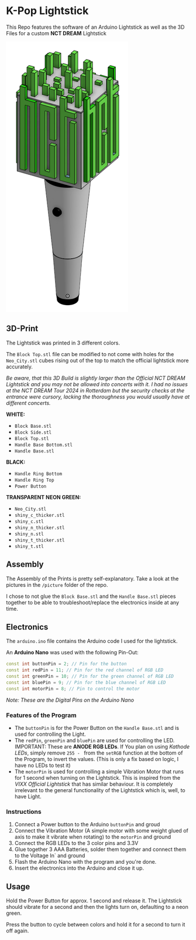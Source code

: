 # K-Pop Lightstick
This Repo features the software of an Arduino Lightstick as well as the 3D Files for a custom **NCT DREAM** Lightstick

![Alt text](/pictures/lightstick_top3d.png)

## 3D-Print
The Lightstick was printed in 3 different colors.

The `Block Top.stl` file can be modified to not come with holes for the `Neo_City.stl` cubes rising out of the top to match the official lightstick more accurately.

*Be aware, that this 3D Build is slightly larger than the Official NCT DREAM Lightstick and you may not be allowed into concerts with it. I had no issues at the NCT DREAM Tour 2024 in Rotterdam but the security checks at the entrance were cursory, lacking the thoroughness you would usually have at different concerts.*

**WHITE:**
- `Block Base.stl`
- `Block Side.stl`
- `Block Top.stl`
- `Handle Base Bottom.stl`
- `Handle Base.stl`

**BLACK:**
- `Handle Ring Bottom`
- `Handle Ring Top`
- `Power Button`

**TRANSPARENT NEON GREEN:**
- `Neo_City.stl`
- `shiny_c_thicker.stl`
- `shiny_c.stl`
- `shiny_n_thicker.stl`
- `shiny_n.stl`
- `shiny_t_thicker.stl`
- `shiny_t.stl`

## Assembly
The Assembly of the Prints is pretty self-explanatory. Take a look at the pictures in the `/picture` folder of the repo.

I chose to not glue the `Block Base.stl` and the `Handle Base.stl` pieces together to be able to troubleshoot/replace the electronics inside at any time.

## Electronics
The `arduino.ino` file contains the Arduino code I used for the lightstick.

An **Arduino Nano** was used with the following Pin-Out:
```cpp
const int buttonPin = 2; // Pin for the button
const int redPin = 11; // Pin for the red channel of RGB LED
const int greenPin = 10; // Pin for the green channel of RGB LED
const int bluePin = 9; // Pin for the blue channel of RGB LED
const int motorPin = 8; // Pin to control the motor
```
*Note: These are the Digital Pins on the Arduino Nano*

### Features of the Program
- The `buttonPin` is for the Power Button on the `Handle Base.stl` and is used for controlling the Light.
- The `redPin`, `greenPin` and `bluePin` are used for controlling the LED. IMPORTANT: These are **ANODE RGB LEDs**. If You plan on using *Kathode LEDs*, simply remove `255 - ` from the `setRGB` function at the bottom of the Program, to invert the values. (This is only a fix based on logic, I have no LEDs to test it)
- The `motorPin` is used for controlling a simple Vibration Motor that runs for 1 second when turning on the Lightstick. This is inspired from the *VIXX Official Lightstick* that has similar behaviour. It is completely irrelevant to the general functionality of the Lightstick which is, well, to have Light.

### Instructions
1. Connect a Power button to the Arduino `buttonPin` and groud
2. Connect the Vibration Motor (A simple motor with some weight glued of axis to make it vibrate when rotating) to the `motorPin` and ground
3. Connect the RGB LEDs to the 3 color pins and 3.3V
4. Glue together 3 AAA Batteries, solder them together and connect them to the Voltage In` and ground
5. Flash the Arduino Nano with the program and you're done.
6. Insert the electronics into the Arduino and close it up.

## Usage
Hold the Power Button for approx. 1 second and release it. The Lightstick should vibrate for a second and then the lights turn on, defaulting to a neon green.

Press the button to cycle between colors and hold it for a second to turn it off again.
